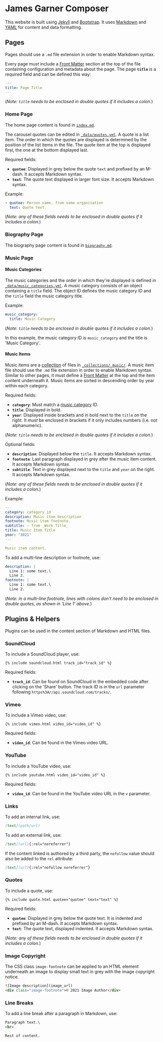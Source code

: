 # James Garner Composer

This website is built using [Jekyll](https://jekyllrb.com/) and
[Bootstrap](https://getbootstrap.com/). It uses
[Markdown](https://github.github.com/gfm/) and [YAML](https://yaml.org/) for
content and data formatting.

## Pages

Pages should use a `.md` file extension in order to enable Markdown syntax.

Every page must include a
[Front Matter](https://jekyllrb.com/docs/front-matter/) section at the top of
the file containing configuration and metadata about the page. The page
**`title`** is a required field and can be defined this way:

```yaml
---
title: Page Title
---
```

(_Note: `title` needs to be enclosed in double quotes if it includes a colon._)

### Home Page

The home page content is found in [`index.md`](index.md).

The carousel quotes can be edited in [`_data/quotes.yml`](_data/quotes.yml). A
quote is a list item. The order in which the quotes are displayed is determined
by the position of the list items in the file. The quote item at the top is
displayed first, the one at the bottom displayed last.

Required fields:

- **`quotee`**: Displayed in grey below the quote `text` and prefixed by an
  M-dash. It accepts Markdown syntax.
- **`text`**: The quote text displayed in larger font size. It accepts Markdown
  syntax.

Example:

```yaml
- quotee: Person name, from some organisation
  text: Quote text.
```

(_Note: any of these fields needs to be enclosed in double quotes if it includes
a colon._)

### Biography Page

The biography page content is found in [`biography.md`](biography.md).

### Music Page

#### Music Categories

The music categories and the order in which they're displayed is defined in
[`_data/music_categories.yml`](_data/music_categories.yml). A music category
consists of an object containing a `title` field. The object ID defines the
music category ID and the `title` field the music category title.

Example:

```yaml
music_category:
  title: Music Category
```

(_Note: `title` needs to be enclosed in double quotes if it includes a colon._)

In this example, the music category ID is `music_category` and the title is
'Music Category'.

#### Music Items

Music items are a [collection](https://jekyllrb.com/docs/collections/) of files
in [`_collections/_music/`](_collections/_music/). A music item file should use
the `.md` file extension in order to enable Markdown syntax. Similar to other
pages, it must define a [Front Matter](https://jekyllrb.com/docs/front-matter/)
at the top and the item content underneath it. Music items are sorted in
descending order by year within each category.

Required fields:

- **`category`**: Must match a [music category](#music-categories) ID.
- **`title`**: Displayed in bold.
- **`year`**: Displayed inside brackets and in bold next to the `title` on the
  right. It _must_ be enclosed in brackets if it only includes numbers (i.e. not
  alphanumeric).

(_Note: `title` needs to be enclosed in double quotes if it includes a colon._)

Optional fields:

- **`description`**: Displayed below the `title`. It accepts Markdown syntax.
- **`footnote`**: Last paragraph displayed in grey after the music item content.
  It accepts Markdown syntax.
- **`subtitle`**: Text in grey displayed next to the `title` and `year` on the
  right. It accepts Markdown syntax.

(_Note: any of these fields needs to be enclosed in double quotes if it includes
a colon._)

Example:

```yaml
---
category: category_id
description: Music item description
footnote: Music item footnote.
subtitle: — from _Work Title_
title: Music Item Title
year: "2021"
---

Music item content.
```

To add a multi-line description or footnote, use:

```yaml
description: |
  Line 1: some text.\
  Line 2.
footnote: |
  Line 1: some text.\
  Line 2.
```

(_Note: in a multi-line footnote, lines with colons don't need to be enclosed in
double quotes, as shown in 'Line 1' above._)

## Plugins & Helpers

Plugins can be used in the content section of Markdown and HTML files.

### SoundCloud

To include a SoundCloud player, use:

```html.liquid
{% include soundcloud.html track_id="track_id" %}
```

Required fields:

- **`track_id`**: Can be found on SoundCloud in the embedded code after clicking
  on the 'Share' button. The track ID is in the `url` parameter following
  `https%3A//api.soundcloud.com/tracks/`.

### Vimeo

To include a Vimeo video, use:

```html.liquid
{% include vimeo.html video_id="video_id" %}
```

Required fields:

- **`video_id`**: Can be found in the Vimeo video URL.

### YouTube

To include a YouTube video, use:

```html.liquid
{% include youtube.html video_id="video_id" %}
```

Required fields:

- **`video_id`**: Can be found in the YouTube video URL in the `v` parameter.

### Links

To add an internal link, use:

```markdown
[text](path/url)
```

To add an external link, use:

```markdown
[text](url){:rel="noreferrer"}
```

If the content linked is authored by a third party, the `nofollow` value should
also be added to the `rel` attribute:

```markdown
[text](url){:rel="nofollow noreferrer"}
```

### Quotes

To include a quote, use:

```html.liquid
{% include quote.html quotee="quotee" text="text" %}
```

Required fields:

- **`quotee`**: Displayed in grey below the quote text. It is indented and
  prefixed by an M-dash. It accepts Markdown syntax.
- **`text`**: The quote text, displayed indented. It accepts Markdown syntax.

(_Note: any of these fields needs to be enclosed in double quotes if it includes
a colon._)

### Image Copyright

The CSS class `image-footnote` can be applied to an HTML element underneath an
image to display small text in grey with the image copyright notice.

```html
![Image description](image_url)
<div class="image-footnote">© 2021 Image Author</div>
```

### Line Breaks

To add a line break after a paragraph in Markdown, use:

```html
Paragraph text.\
<br>

Rest of content.
```
